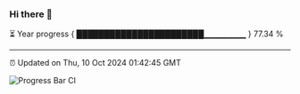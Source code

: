 ### Hi there 👋

⏳ Year progress { ███████████████████████▁▁▁▁▁▁▁ } 77.34 %

---

⏰ Updated on Thu, 10 Oct 2024 01:42:45 GMT

![Progress Bar CI](https://github.com/ZhaoGui/ZhaoGui/workflows/Progress%20Bar%20CI/badge.svg)
